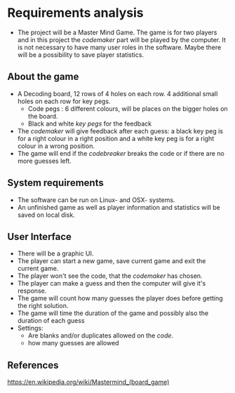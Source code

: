 # Requirements analysis

* The project will be a Master Mind Game. The game is for two players and in this project the *codemaker* part will be played by the computer. It is not necessary to have many user roles in the software. Maybe there will be a possibility to save player statistics. 

## About the game
* A Decoding board, 12 rows of 4 holes on each row. 4 additional small holes on each row for key pegs.  
  * Code pegs : 6 different colours, will be places on the bigger holes on the board. 
  * Black and white *key pegs* for the feedback
* The *codemaker* will give feedback after each guess: a black key peg is for a right colour in a right position and a white key peg is for a right colour in a wrong position. 
* The game will end if the *codebreaker* breaks the code or if there are no more guesses left. 

## System requirements
* The software can be run on Linux- and OSX- systems. 
* An unfinished game as well as player information and statistics will be saved on local disk.

## User Interface
* There will be a graphic UI. 
* The player can start a new game, save current game and exit the current game. 
* The player won't see the code, that the *codemaker* has chosen. 
* The player can make a guess and then the computer will give it's response. 
* The game will count how many guesses the player does before getting the right solution. 
* The game will time the duration of the game and possibly also the duration of each guess
* Settings:
  * Are blanks and/or duplicates allowed on the *code*. 
  * how many guesses are allowed 

## References
https://en.wikipedia.org/wiki/Mastermind_(board_game)
